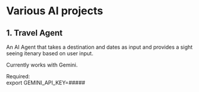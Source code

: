 # Various AI projects

## 1. Travel Agent

An AI Agent that takes a destination and dates as input and provides a sight seeing itenary based on user input.

Currently works with Gemini.

Required:   
export GEMINI_API_KEY=#####
